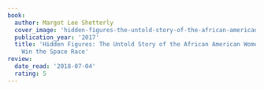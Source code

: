 ```yaml
---
book:
  author: Margot Lee Shetterly
  cover_image: 'hidden-figures-the-untold-story-of-the-african-american-women-who-helped-win-the-space-race.jpg'
  publication_year: '2017'
  title: 'Hidden Figures: The Untold Story of the African American Women Who Helped
    Win the Space Race'
review:
  date_read: '2018-07-04'
  rating: 5
---
```

